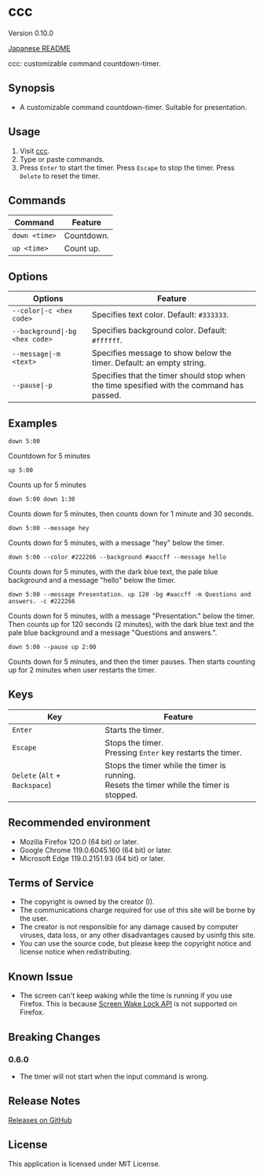 # ccc

Version 0.10.0

[Japanese README](README.ja.md)

ccc: customizable command countdown-timer.

## Synopsis

- A customizable command countdown-timer. Suitable for presentation.

## Usage

1. Visit [ccc](https://taidalog.github.io/ccc/).
1. Type or paste commands.
1. Press `Enter` to start the timer. Press `Escape` to stop the timer. Press `Delete` to reset the timer.

## Commands

| Command       | Feature    |
| ------------- | ---------- |
| `down <time>` | Countdown. |
| `up <time>`   | Count up.  |

## Options

| Options                        | Feature                                                                                   |
| ------------------------------ | ----------------------------------------------------------------------------------------- |
| `--color\|-c <hex code>`       | Specifies text color. Default: `#333333`.                                                 |
| `--background\|-bg <hex code>` | Specifies background color. Default: `#ffffff`.                                           |
| `--message\|-m <text>`         | Specifies message to show below the timer. Default: an empty string.                      |
| `--pause\|-p`                  | Specifies that the timer should stop when the time spesified with the command has passed. |

## Examples

```
down 5:00
```

Countdown for 5 minutes

```
up 5:00
```

Counts up for 5 minutes

```
down 5:00 down 1:30
```

Counts down for 5 minutes, then counts down for 1 minute and 30 seconds.

```
down 5:00 --message hey
```

Counts down for 5 minutes, with a message "hey" below the timer.

```
down 5:00 --color #222266 --background #aaccff --message hello
```

Counts down for 5 minutes, with the dark blue text, the pale blue background and a message "hello" below the timer.

```
down 5:00 --message Presentation. up 120 -bg #aaccff -m Questions and answers. -c #222266
```

Counts down for 5 minutes, with a message "Presentation." below the timer. Then counts up for 120 seconds (2 minutes), with the dark blue text and the pale blue background and a message "Questions and answers.".

```
down 5:00 --pause up 2:00
```

Counts down for 5 minutes, and then the timer pauses. Then starts counting up for 2 minutes when user restarts the timer.

## Keys

| Key                            | Feature                                                                                     |
| ------------------------------ | ------------------------------------------------------------------------------------------- |
| `Enter`                        | Starts the timer.                                                                           |
| `Escape`                       | Stops the timer.<br>Pressing `Enter` key restarts the timer.                                |
| `Delete` (`Alt` + `Backspace`) | Stops the timer while the timer is running.<br>Resets the timer while the timer is stopped. |

## Recommended environment

- Mozilla Firefox 120.0 (64 bit) or later.
- Google Chrome 119.0.6045.160 (64 bit) or later.
- Microsoft Edge 119.0.2151.93 (64 bit) or later.

## Terms of Service

- The copyright is owned by the creator (I).
- The communications charge required for use of this site will be borne by the user.
- The creator is not responsible for any damage caused by computer viruses, data loss, or any other disadvantages caused by usinfg this site.
- You can use the source code, but please keep the copyright notice and license notice when redistributing.

## Known Issue

- The screen can't keep waking while the time is running if you use Firefox. This is because [Screen Wake Lock API](https://developer.mozilla.org/en-US/docs/Web/API/Screen_Wake_Lock_API) is not supported on Firefox.

## Breaking Changes

### 0.6.0

- The timer will not start when the input command is wrong.

## Release Notes

[Releases on GitHub](https://github.com/taidalog/ccc/releases)

## License

This application is licensed under MIT License.
